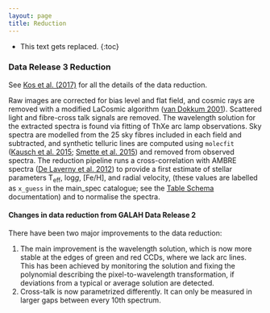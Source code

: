 ```yaml
---
layout: page
title: Reduction
---
```


<!-- <h3> On this page</h3> -->
* This text gets replaced.
{:toc}

### Data Release 3 Reduction

See [Kos et al. (2017)](https://doi.org/10.1093/mnras/stw2064) for all the details of the data reduction.

Raw images are corrected for bias level and flat field, and cosmic rays are removed with a modified LaCosmic algorithm ([van Dokkum 2001](http://doi.org/10.1086/323894)). Scattered light and fibre-cross talk signals are removed. The wavelength solution for the extracted spectra is found via fitting of ThXe arc lamp observations. Sky spectra are modelled from the 25 sky fibres included in each field and subtracted, and synthetic telluric lines are computed using `molecfit` ([Kausch et al. 2015](http://doi.org/10.1051/0004-6361/201423909); [Smette et al. 2015](http://dx.doi.org/10.1051/0004-6361/201423932%7D)) and removed from observed spectra. The reduction pipeline runs a cross-correlation with AMBRE spectra ([De Laverny et al. 2012](https://dx.doi.org/10.1051/0004-6361/201219330)) to provide a first estimate of stellar parameters T<sub>eff</sub>, log*g*, [Fe/H], and radial velocity, (these values are labelled as `x_guess` in the main_spec catalogue; see the [Table Schema](/dr3/table_schema) documentation) and to normalise the spectra.

#### Changes in data reduction from GALAH Data Release 2

There have been two major improvements to the data reduction:

1. The main improvement is the wavelength solution, which is now more stable at the edges of green and red CCDs, where we lack arc lines. This has been achieved by monitoring the solution and fixing the polynomial describing the pixel-to-wavelength transformation, if deviations from a typical or average solution are detected.
2. Cross-talk is now parametrized differently. It can only be measured in larger gaps between every 10th spectrum.
